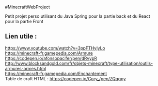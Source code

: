 #MinecraftWebProject 

Petit projet perso utilisant du Java Spring pour la partie back et du React pour la partie Front

## Lien utile :
https://www.youtube.com/watch?v=3ppFTHyIyLo <br />
https://minecraft-fr.gamepedia.com/Armure <br />
https://codepen.io/afonsopacifer/pen/dRvypR <br />
http://www.blocksandgold.com/fr/objets-minecraft/type-utilisation/outils-armures-armes.html <br />
https://minecraft-fr.gamepedia.com/Enchantement <br />
Table de craft HTML : https://codepen.io/Cory_/pen/ZQqqqy
